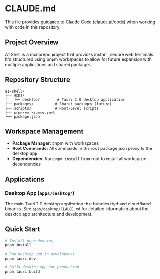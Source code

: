 # CLAUDE.md

This file provides guidance to Claude Code (claude.ai/code) when working with code in this repository.

## Project Overview

A1 Shell is a monorepo project that provides instant, secure web terminals. It's structured using pnpm workspaces to allow for future expansion with multiple applications and shared packages.

## Repository Structure

```
a1-shell/
├── apps/
│   └── desktop/        # Tauri 2.0 desktop application
├── packages/          # Shared packages (future)
├── scripts/           # Root-level scripts
├── pnpm-workspace.yaml
└── package.json
```

## Workspace Management

- **Package Manager**: pnpm with workspaces
- **Root Commands**: All commands in the root package.json proxy to the desktop app
- **Dependencies**: Run `pnpm install` from root to install all workspace dependencies

## Applications

### Desktop App (`apps/desktop/`)
The main Tauri 2.0 desktop application that bundles ttyd and cloudflared binaries. See `apps/desktop/CLAUDE.md` for detailed information about the desktop app architecture and development.

## Quick Start

```bash
# Install dependencies
pnpm install

# Run desktop app in development
pnpm tauri:dev

# Build desktop app for production
pnpm tauri:build
```